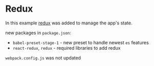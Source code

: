 # Redux
In this example [redux](https://redux.js.org/) was added to manage the app's state.

new packages in `package.json`:
- `babel-preset-stage-1` - new preset to handle newest `es` features
- `react-redux`, `redux` - required libraries to add redux


`webpack.config.js` was not updated


